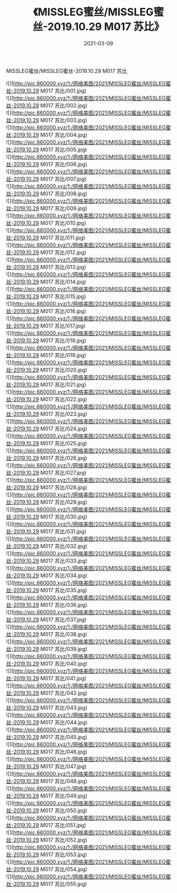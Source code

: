 ﻿---
layout: post
title:  《MISSLEG蜜丝/MISSLEG蜜丝-2019.10.29 M017 苏比》
date:   2021-03-09
img: http://pic.660000.xyz/1:/网络美图/2021/MISSLEG蜜丝/MISSLEG蜜丝-2019.10.29 M017 苏比/000.jpg
categories: [美女, 清纯, 唯美]
---

MISSLEG蜜丝/MISSLEG蜜丝-2019.10.29 M017 苏比

 ![](http://pic.660000.xyz/1:/网络美图/2021/MISSLEG蜜丝/MISSLEG蜜丝-2019.10.29 M017 苏比/001.jpg) <br>![](http://pic.660000.xyz/1:/网络美图/2021/MISSLEG蜜丝/MISSLEG蜜丝-2019.10.29 M017 苏比/002.jpg) <br>![](http://pic.660000.xyz/1:/网络美图/2021/MISSLEG蜜丝/MISSLEG蜜丝-2019.10.29 M017 苏比/003.jpg) <br>![](http://pic.660000.xyz/1:/网络美图/2021/MISSLEG蜜丝/MISSLEG蜜丝-2019.10.29 M017 苏比/004.jpg) <br>![](http://pic.660000.xyz/1:/网络美图/2021/MISSLEG蜜丝/MISSLEG蜜丝-2019.10.29 M017 苏比/005.jpg) <br>![](http://pic.660000.xyz/1:/网络美图/2021/MISSLEG蜜丝/MISSLEG蜜丝-2019.10.29 M017 苏比/006.jpg) <br>![](http://pic.660000.xyz/1:/网络美图/2021/MISSLEG蜜丝/MISSLEG蜜丝-2019.10.29 M017 苏比/007.jpg) <br>![](http://pic.660000.xyz/1:/网络美图/2021/MISSLEG蜜丝/MISSLEG蜜丝-2019.10.29 M017 苏比/008.jpg) <br>![](http://pic.660000.xyz/1:/网络美图/2021/MISSLEG蜜丝/MISSLEG蜜丝-2019.10.29 M017 苏比/009.jpg) <br>![](http://pic.660000.xyz/1:/网络美图/2021/MISSLEG蜜丝/MISSLEG蜜丝-2019.10.29 M017 苏比/010.jpg) <br>![](http://pic.660000.xyz/1:/网络美图/2021/MISSLEG蜜丝/MISSLEG蜜丝-2019.10.29 M017 苏比/011.jpg) <br>![](http://pic.660000.xyz/1:/网络美图/2021/MISSLEG蜜丝/MISSLEG蜜丝-2019.10.29 M017 苏比/012.jpg) <br>![](http://pic.660000.xyz/1:/网络美图/2021/MISSLEG蜜丝/MISSLEG蜜丝-2019.10.29 M017 苏比/013.jpg) <br>![](http://pic.660000.xyz/1:/网络美图/2021/MISSLEG蜜丝/MISSLEG蜜丝-2019.10.29 M017 苏比/014.jpg) <br>![](http://pic.660000.xyz/1:/网络美图/2021/MISSLEG蜜丝/MISSLEG蜜丝-2019.10.29 M017 苏比/015.jpg) <br>![](http://pic.660000.xyz/1:/网络美图/2021/MISSLEG蜜丝/MISSLEG蜜丝-2019.10.29 M017 苏比/016.jpg) <br>![](http://pic.660000.xyz/1:/网络美图/2021/MISSLEG蜜丝/MISSLEG蜜丝-2019.10.29 M017 苏比/017.jpg) <br>![](http://pic.660000.xyz/1:/网络美图/2021/MISSLEG蜜丝/MISSLEG蜜丝-2019.10.29 M017 苏比/018.jpg) <br>![](http://pic.660000.xyz/1:/网络美图/2021/MISSLEG蜜丝/MISSLEG蜜丝-2019.10.29 M017 苏比/019.jpg) <br>![](http://pic.660000.xyz/1:/网络美图/2021/MISSLEG蜜丝/MISSLEG蜜丝-2019.10.29 M017 苏比/020.jpg) <br>![](http://pic.660000.xyz/1:/网络美图/2021/MISSLEG蜜丝/MISSLEG蜜丝-2019.10.29 M017 苏比/021.jpg) <br>![](http://pic.660000.xyz/1:/网络美图/2021/MISSLEG蜜丝/MISSLEG蜜丝-2019.10.29 M017 苏比/022.jpg) <br>![](http://pic.660000.xyz/1:/网络美图/2021/MISSLEG蜜丝/MISSLEG蜜丝-2019.10.29 M017 苏比/023.jpg) <br>![](http://pic.660000.xyz/1:/网络美图/2021/MISSLEG蜜丝/MISSLEG蜜丝-2019.10.29 M017 苏比/024.jpg) <br>![](http://pic.660000.xyz/1:/网络美图/2021/MISSLEG蜜丝/MISSLEG蜜丝-2019.10.29 M017 苏比/025.jpg) <br>![](http://pic.660000.xyz/1:/网络美图/2021/MISSLEG蜜丝/MISSLEG蜜丝-2019.10.29 M017 苏比/026.jpg) <br>![](http://pic.660000.xyz/1:/网络美图/2021/MISSLEG蜜丝/MISSLEG蜜丝-2019.10.29 M017 苏比/027.jpg) <br>![](http://pic.660000.xyz/1:/网络美图/2021/MISSLEG蜜丝/MISSLEG蜜丝-2019.10.29 M017 苏比/028.jpg) <br>![](http://pic.660000.xyz/1:/网络美图/2021/MISSLEG蜜丝/MISSLEG蜜丝-2019.10.29 M017 苏比/029.jpg) <br>![](http://pic.660000.xyz/1:/网络美图/2021/MISSLEG蜜丝/MISSLEG蜜丝-2019.10.29 M017 苏比/030.jpg) <br>![](http://pic.660000.xyz/1:/网络美图/2021/MISSLEG蜜丝/MISSLEG蜜丝-2019.10.29 M017 苏比/031.jpg) <br>![](http://pic.660000.xyz/1:/网络美图/2021/MISSLEG蜜丝/MISSLEG蜜丝-2019.10.29 M017 苏比/032.jpg) <br>![](http://pic.660000.xyz/1:/网络美图/2021/MISSLEG蜜丝/MISSLEG蜜丝-2019.10.29 M017 苏比/033.jpg) <br>![](http://pic.660000.xyz/1:/网络美图/2021/MISSLEG蜜丝/MISSLEG蜜丝-2019.10.29 M017 苏比/034.jpg) <br>![](http://pic.660000.xyz/1:/网络美图/2021/MISSLEG蜜丝/MISSLEG蜜丝-2019.10.29 M017 苏比/035.jpg) <br>![](http://pic.660000.xyz/1:/网络美图/2021/MISSLEG蜜丝/MISSLEG蜜丝-2019.10.29 M017 苏比/036.jpg) <br>![](http://pic.660000.xyz/1:/网络美图/2021/MISSLEG蜜丝/MISSLEG蜜丝-2019.10.29 M017 苏比/037.jpg) <br>![](http://pic.660000.xyz/1:/网络美图/2021/MISSLEG蜜丝/MISSLEG蜜丝-2019.10.29 M017 苏比/038.jpg) <br>![](http://pic.660000.xyz/1:/网络美图/2021/MISSLEG蜜丝/MISSLEG蜜丝-2019.10.29 M017 苏比/039.jpg) <br>![](http://pic.660000.xyz/1:/网络美图/2021/MISSLEG蜜丝/MISSLEG蜜丝-2019.10.29 M017 苏比/040.jpg) <br>![](http://pic.660000.xyz/1:/网络美图/2021/MISSLEG蜜丝/MISSLEG蜜丝-2019.10.29 M017 苏比/041.jpg) <br>![](http://pic.660000.xyz/1:/网络美图/2021/MISSLEG蜜丝/MISSLEG蜜丝-2019.10.29 M017 苏比/042.jpg) <br>![](http://pic.660000.xyz/1:/网络美图/2021/MISSLEG蜜丝/MISSLEG蜜丝-2019.10.29 M017 苏比/043.jpg) <br>![](http://pic.660000.xyz/1:/网络美图/2021/MISSLEG蜜丝/MISSLEG蜜丝-2019.10.29 M017 苏比/044.jpg) <br>![](http://pic.660000.xyz/1:/网络美图/2021/MISSLEG蜜丝/MISSLEG蜜丝-2019.10.29 M017 苏比/045.jpg) <br>![](http://pic.660000.xyz/1:/网络美图/2021/MISSLEG蜜丝/MISSLEG蜜丝-2019.10.29 M017 苏比/046.jpg) <br>![](http://pic.660000.xyz/1:/网络美图/2021/MISSLEG蜜丝/MISSLEG蜜丝-2019.10.29 M017 苏比/047.jpg) <br>![](http://pic.660000.xyz/1:/网络美图/2021/MISSLEG蜜丝/MISSLEG蜜丝-2019.10.29 M017 苏比/048.jpg) <br>![](http://pic.660000.xyz/1:/网络美图/2021/MISSLEG蜜丝/MISSLEG蜜丝-2019.10.29 M017 苏比/049.jpg) <br>![](http://pic.660000.xyz/1:/网络美图/2021/MISSLEG蜜丝/MISSLEG蜜丝-2019.10.29 M017 苏比/050.jpg) <br>![](http://pic.660000.xyz/1:/网络美图/2021/MISSLEG蜜丝/MISSLEG蜜丝-2019.10.29 M017 苏比/051.jpg) <br>![](http://pic.660000.xyz/1:/网络美图/2021/MISSLEG蜜丝/MISSLEG蜜丝-2019.10.29 M017 苏比/052.jpg) <br>![](http://pic.660000.xyz/1:/网络美图/2021/MISSLEG蜜丝/MISSLEG蜜丝-2019.10.29 M017 苏比/053.jpg) <br>![](http://pic.660000.xyz/1:/网络美图/2021/MISSLEG蜜丝/MISSLEG蜜丝-2019.10.29 M017 苏比/054.jpg) <br>![](http://pic.660000.xyz/1:/网络美图/2021/MISSLEG蜜丝/MISSLEG蜜丝-2019.10.29 M017 苏比/055.jpg) <br>